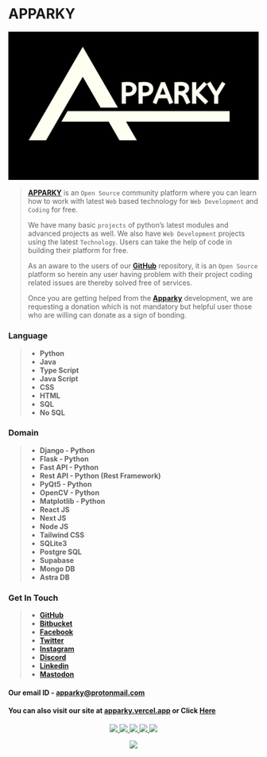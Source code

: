 # APPARKY

[![ApparkyImage](ApparkyLogo/Apparky.jpg)](https://apparky.vercel.app/)

> [__APPARKY__](https://apparky.vercel.app/) is an `Open Source` community platform where you can learn how to work with latest `Web` based technology for `Web Development` and `Coding` for free.
> 
> We have many basic `projects` of python’s latest modules and advanced projects as well.
> We also have `Web Development` projects using the latest `Technology`. Users can take the help of code in building their platform for free. 
> 
> 
> As an aware to the users of our [__GitHub__](https://github.com/Apparky) repository, it is an `Open Source` platform so herein any user having problem with their project coding related issues are thereby solved free of services. 
> 
> 
> 
> Once you are getting helped from the [__Apparky__](https://apparky.vercel.app/) development, we are requesting a donation which is not mandatory but helpful user those who are willing can donate as a sign of bonding.
> 
> 
> 

### Language
> 
> - __Python__
> - __Java__
> - __Type Script__
> - __Java Script__
> - __CSS__
> - __HTML__
> - __SQL__
> - __No SQL__
>
> 

### Domain
>
> - **Django - Python**
> - **Flask - Python**
> - **Fast API - Python**
> - **Rest API - Python (Rest Framework)**
> - **PyQt5 - Python**
> - **OpenCV - Python**
> - **Matplotlib - Python**
> - **React JS**
> - **Next JS**
> - **Node JS**
> - **Tailwind CSS**
> - **SQLite3**
> - **Postgre SQL**
> - **Supabase**
> - **Mongo DB**
> - **Astra DB**
> 


### Get In Touch

> - [__GitHub__](https://github.com/Apparky)
> - [__Bitbucket__](https://bitbucket.org/apparky-web/)
> - [__Facebook__](https://www.facebook.com/Apparky.Web/)
> - [__Twitter__](https://twitter.com/Apparky_Tech)
> - [__Instagram__](https://www.instagram.com/apparky.web/)
> - [__Discord__](https://discord.gg/2YSbJNZT)
> - [__Linkedin__](https://www.linkedin.com/in/apparky)
> - [__Mastodon__](https://mastodon.social/@apparky)
> 



#### Our email ID - apparky@protonmail.com
#### You can also visit our site at [__apparky.vercel.app__](https://apparky.vercel.app/) or Click [Here](https://apparky.vercel.app/)



<p align="center">
  <a href="https://github.com/Apparky">
    <img src="http://github-profile-summary-cards.vercel.app/api/cards/profile-details?username=Apparky&theme=dracula" />
  </a>
  <a href="https://github.com/Apparky">
    <img src="https://github-readme-streak-stats.herokuapp.com/?user=Apparky&hide_border=true&card_width=338&theme=tokyonight" />
  </a>
  <a href="https://github.com/Apparky">
    <img src="http://github-profile-summary-cards.vercel.app/api/cards/stats?username=Apparky&theme=dark" />
  </a>
  <a href="https://github.com/Apparky">
    <img src="https://github-readme-stats.vercel.app/api/top-langs/?username=Apparky&langs_count=20&exclude_repo=&hide=jupyter%20notebook,vim%20script,cmake,makefile,batchfile,emacs%20lisp,css,html&layout=pie&card_width=699&hide_border=true&theme=highcontrast" />
  </a>
    <a href="https://github.com/Apparky">
    <img src="https://github-readme-stats.vercel.app/api/top-langs/?username=Apparky&langs_count=20&exclude_repo=&hide=jupyter%20notebook,vim%20script,cmake,makefile,batchfile,emacs%20lisp,css,html&layout=normal&card_width=699&hide_border=true&theme=shades-of-purple" />
  </a>


</p>


<p align="center">
  <a href="https://github.com/Apparky">
    <img src="https://komarev.com/ghpvc/?username=Apparky&color=blue&style=flat)" />
  </a>
</p>





